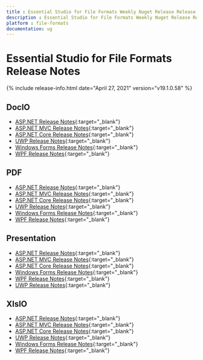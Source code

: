 ```yaml
---
title : Essential Studio for File Formats Weekly Nuget Release Release Notes  
description : Essential Studio for File Formats Weekly Nuget Release Release Notes  
platform : file-formats
documentation: ug
---
```


# Essential Studio for File Formats  Release Notes  

{% include release-info.html date="April 27, 2021" version="v19.1.0.58" %} 

## DocIO

* [ASP.NET Release Notes](/aspnet/release-notes/v19.1.0.58#docio){:target="_blank"}
* [ASP.NET MVC Release Notes](/aspnetmvc/release-notes/v19.1.0.58#docio){:target="_blank"}
* [ASP.NET Core Release Notes](/aspnet-core/release-notes/v19.1.0.58#docio){:target="_blank"}
* [UWP Release Notes](/uwp/release-notes/v19.1.0.58#docio){:target="_blank"}
* [Windows Forms Release Notes](/windowsforms/release-notes/v19.1.0.58#docio){:target="_blank"}
* [WPF Release Notes](/wpf/release-notes/v19.1.0.58#docio){:target="_blank"}


## PDF

* [ASP.NET Release Notes](/aspnet/release-notes/v19.1.0.58#pdf){:target="_blank"}
* [ASP.NET MVC Release Notes](/aspnetmvc/release-notes/v19.1.0.58#pdf){:target="_blank"}
* [ASP.NET Core Release Notes](/aspnet-core/release-notes/v19.1.0.58#pdf){:target="_blank"}
* [UWP Release Notes](/uwp/release-notes/v19.1.0.58#pdf){:target="_blank"}
* [Windows Forms Release Notes](/windowsforms/release-notes/v19.1.0.58#pdf){:target="_blank"}
* [WPF Release Notes](/wpf/release-notes/v19.1.0.58#pdf){:target="_blank"}


## Presentation

* [ASP.NET Release Notes](/aspnet/release-notes/v19.1.0.58#presentation){:target="_blank"}
* [ASP.NET MVC Release Notes](/aspnetmvc/release-notes/v19.1.0.58#presentation){:target="_blank"}
* [ASP.NET Core Release Notes](/aspnet-core/release-notes/v19.1.0.58#presentation){:target="_blank"}
* [Windows Forms Release Notes](/windowsforms/release-notes/v19.1.0.58#presentation){:target="_blank"}
* [WPF Release Notes](/wpf/release-notes/v19.1.0.58#presentation){:target="_blank"}
* [UWP Release Notes](/uwp/release-notes/v19.1.0.58#presentation){:target="_blank"}


## XlsIO

* [ASP.NET Release Notes](/aspnet/release-notes/v19.1.0.58#xlsio){:target="_blank"}
* [ASP.NET MVC Release Notes](/aspnetmvc/release-notes/v19.1.0.58#xlsio){:target="_blank"}
* [ASP.NET Core Release Notes](/aspnet-core/release-notes/v19.1.0.58#xlsio){:target="_blank"}
* [UWP Release Notes](/uwp/release-notes/v19.1.0.58#xlsio){:target="_blank"}
* [Windows Forms Release Notes](/windowsforms/release-notes/v19.1.0.58#xlsio){:target="_blank"}
* [WPF Release Notes](/wpf/release-notes/v19.1.0.58#xlsio){:target="_blank"}